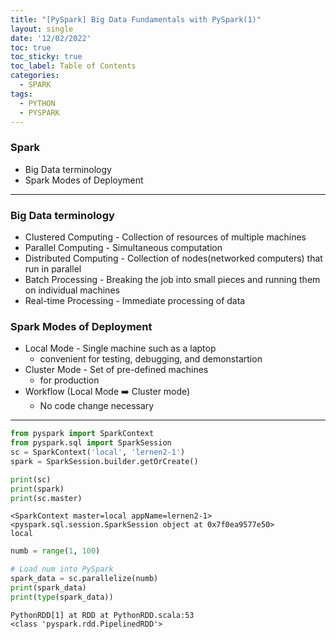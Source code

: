 ```yaml
---
title: "[PySpark] Big Data Fundamentals with PySpark(1)"
layout: single
date: '12/02/2022'
toc: true
toc_sticky: true
toc_label: Table of Contents
categories:
  - SPARK
tags:
  - PYTHON
  - PYSPARK
---
```


### Spark
* Big Data terminology
* Spark Modes of Deployment

---

### Big Data terminology
* Clustered Computing - Collection of resources of multiple machines
* Parallel Computing - Simultaneous computation
* Distributed Computing - Collection of nodes(networked computers) that run in parallel
* Batch Processing - Breaking the job into small pieces and running them on individual machines
* Real-time Processing - Immediate processing of data

### Spark Modes of Deployment
* Local Mode - Single machine such as a laptop
    * convenient for testing, debugging, and demonstartion
* Cluster Mode - Set of pre-defined machines
    * for production
* Workflow (Local Mode ➡️ Cluster mode) 
    * No code change necessary 

---


```python
from pyspark import SparkContext
from pyspark.sql import SparkSession
sc = SparkContext('local', 'lernen2-1')
spark = SparkSession.builder.getOrCreate()
```


```python
print(sc)
print(spark)
print(sc.master)
```

    <SparkContext master=local appName=lernen2-1>
    <pyspark.sql.session.SparkSession object at 0x7f0ea9577e50>
    local



```python
numb = range(1, 100)

# Load num into PySpark
spark_data = sc.parallelize(numb)
print(spark_data)
print(type(spark_data))
```

    PythonRDD[1] at RDD at PythonRDD.scala:53
    <class 'pyspark.rdd.PipelinedRDD'>

